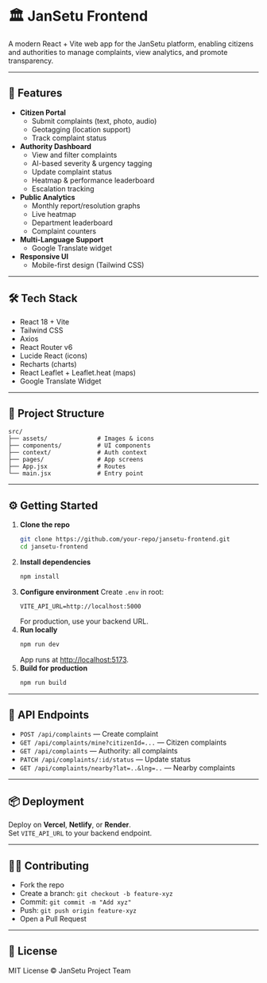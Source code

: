 # 🏛️ JanSetu Frontend

A modern React + Vite web app for the JanSetu platform, enabling citizens and authorities to manage complaints, view analytics, and promote transparency.

---

## 🚀 Features

- **Citizen Portal**
    - Submit complaints (text, photo, audio)
    - Geotagging (location support)
    - Track complaint status
- **Authority Dashboard**
    - View and filter complaints
    - AI-based severity & urgency tagging
    - Update complaint status
    - Heatmap & performance leaderboard
    - Escalation tracking
- **Public Analytics**
    - Monthly report/resolution graphs
    - Live heatmap
    - Department leaderboard
    - Complaint counters
- **Multi-Language Support**
    - Google Translate widget
- **Responsive UI**
    - Mobile-first design (Tailwind CSS)

---

## 🛠️ Tech Stack

- React 18 + Vite
- Tailwind CSS
- Axios
- React Router v6
- Lucide React (icons)
- Recharts (charts)
- React Leaflet + Leaflet.heat (maps)
- Google Translate Widget

---

## 📂 Project Structure

```
src/
├── assets/              # Images & icons
├── components/          # UI components
├── context/             # Auth context
├── pages/               # App screens
├── App.jsx              # Routes
└── main.jsx             # Entry point
```

---

## ⚙️ Getting Started

1. **Clone the repo**
     ```bash
     git clone https://github.com/your-repo/jansetu-frontend.git
     cd jansetu-frontend
     ```
2. **Install dependencies**
     ```bash
     npm install
     ```
3. **Configure environment**
     Create `.env` in root:
     ```
     VITE_API_URL=http://localhost:5000
     ```
     For production, use your backend URL.
4. **Run locally**
     ```bash
     npm run dev
     ```
     App runs at [http://localhost:5173](http://localhost:5173).
5. **Build for production**
     ```bash
     npm run build
     ```

---

## 🔗 API Endpoints

- `POST /api/complaints` — Create complaint
- `GET /api/complaints/mine?citizenId=...` — Citizen complaints
- `GET /api/complaints` — Authority: all complaints
- `PATCH /api/complaints/:id/status` — Update status
- `GET /api/complaints/nearby?lat=..&lng=..` — Nearby complaints

---

## 📦 Deployment

Deploy on **Vercel**, **Netlify**, or **Render**.  
Set `VITE_API_URL` to your backend endpoint.

---

## 🧑‍💻 Contributing

- Fork the repo
- Create a branch: `git checkout -b feature-xyz`
- Commit: `git commit -m "Add xyz"`
- Push: `git push origin feature-xyz`
- Open a Pull Request

---

## 📜 License

MIT License © JanSetu Project Team

